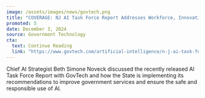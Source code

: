 ```yaml
---
image: /assets/images/news/govtech.png
title: "COVERAGE: NJ AI Task Force Report Addresses Workforce, Innovation"
promoted: 5
date: December 3, 2024
source: Government Technology
cta:
  text: Continue Reading
  link: "https://www.govtech.com/artificial-intelligence/n-j-ai-task-force-report-addresses-workforce-innovation"
---
```


Chief AI Strategist Beth Simone Noveck discussed the recently released AI Task Force Report with GovTech and how the State is implementing its recommendations to improve government services and ensure the safe and responsible use of AI. 
